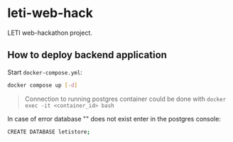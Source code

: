# leti-web-hack
LETI web-hackathon project.
## How to deploy backend application

Start `docker-compose.yml`:

```bash
docker compose up [-d]
```

> Connection to running postgres container could be done with `docker exec -it <container_id> bash`

In case of error database "" does not exist enter in the postgres console:

```bash
CREATE DATABASE letistore;
```

